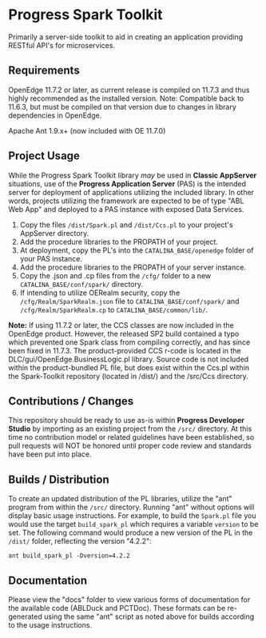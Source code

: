 # Progress Spark Toolkit

Primarily a server-side toolkit to aid in creating an application providing RESTful API's for microservices.


## Requirements

OpenEdge 11.7.2 or later, as current release is compiled on 11.7.3 and thus highly recommended as the installed version.
Note: Compatible back to 11.6.3, but must be compiled on that version due to changes in library dependencies in OpenEdge.

Apache Ant 1.9.x+ (now included with OE 11.7.0)


## Project Usage

While the Progress Spark Toolkit library *may* be used in **Classic AppServer** situations, use of the **Progress Application Server** (PAS) is the intended server for deployment of applications utilizing the included library. In other words, projects utilizing the framework are expected to be of type "ABL Web App" and deployed to a PAS instance with exposed Data Services.


1. Copy the files `/dist/Spark.pl` and `/dist/Ccs.pl` to your project's AppServer directory.
2. Add the procedure libraries to the PROPATH of your project.
3. At deployment, copy the PL's into the `CATALINA_BASE/openedge` folder of your PAS instance.
4. Add the procedure libraries to the PROPATH of your server instance.
5. Copy the .json and .cp files from the `/cfg/` folder to a new `CATALINA_BASE/conf/spark/` directory.
6. If intending to utilize OERealm security, copy the `/cfg/Realm/SparkRealm.json` file to `CATALINA_BASE/conf/spark/` and `/cfg/Realm/SparkRealm.cp` to `CATALINA_BASE/common/lib/`.

**Note:** If using 11.7.2 or later, the CCS classes are now included in the OpenEdge product. However, the released SP2 build contained a typo which prevented one Spark class from compiling correctly, and has since been fixed in 11.7.3. The product-provided CCS r-code is located in the DLC/gui/OpenEdge.BusinessLogic.pl library. Source code is not included within the product-bundled PL file, but does exist within the Ccs.pl within the Spark-Toolkit repository (located in /dist/) and the /src/Ccs directory.


## Contributions / Changes

This repository should be ready to use as-is within **Progress Developer Studio** by importing as an existing project from the `/src/` directory. At this time no contribution model or related guidelines have been established, so pull requests will NOT be honored until proper code review and standards have been put into place.


## Builds / Distribution

To create an updated distribution of the PL libraries, utilize the "ant" program from within the `/src/` directory. Running "ant" without options will display basic usage instructions. For example, to build the `Spark.pl` file you would use the target `build_spark_pl` which requires a variable `version` to be set. The following command would produce a new version of the PL in the `/dist/` folder, reflecting the version "4.2.2":

    ant build_spark_pl -Dversion=4.2.2


## Documentation

Please view the "docs" folder to view various forms of documentation for the available code (ABLDuck and PCTDoc). These formats can be re-generated using the same "ant" script as noted above for builds according to the usage instructions.
